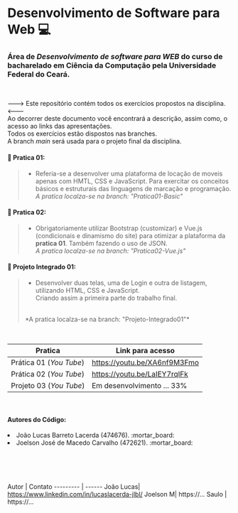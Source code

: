 # Desenvolvimento de Software para Web :computer:

### Área de _Desenvolvimento de software para WEB_ do curso de bacharelado em Ciência da Computação pela Universidade Federal do Ceará.
<br>

---> Este repositório contém todos os exercícios propostos na disciplina. <---<br>
Ao decorrer deste documento você encontrará a descrição, assim como, o acesso ao links das apresentações.<br>
Todos os exercícios estão dispostos nas branches. <br>
A branch _main_ será usada para o projeto final da disciplina.

#### :pushpin: Pratica 01:
> - Referia-se a desenvolver uma plataforma de locação de moveis apenas com HMTL, CSS e JavaScript. Para exercitar os conceitos básicos e estruturais das linguagens de marcação e programação. <br>
> *A pratica localza-se na branch: "Pratica01-Basic"*

 #### :pushpin: Pratica 02:
 > -   Obrigatoriamente utilizar Bootstrap (customizar) e Vue.js (condicionais e dinamismo do site) para otimizar a plataforma da __pratica 01__. Também fazendo o uso de JSON. <br>
 > *A pratica localza-se na branch: "Pratica02-Vue.js"*

 #### :pushpin: Projeto Integrado 01:
 > -   Desenvolver duas telas, uma de Login e outra de listagem, utilizando HTML, CSS e JavaScript. <br>Criando assim a primeira parte do trabalho final.
 > <br>
 > *A pratica localza-se na branch: "Projeto-Integrado01"*


<br>

Pratica   | Link para acesso
--------- | ------
Prática 01 (*You Tube*) | https://youtu.be/XA6nf9M3Fmo
Prática 02 (*You Tube*) | https://youtu.be/LaIEY7rqIFk
Projeto 03 (*You Tube*) | Em desenvolvimento ... 33%

<br>

#### Autores do Código:

<li>João Lucas Barreto Lacerda (474676). :mortar_board:</li>
<li>Joelson José de Macedo Carvalho (472621). :mortar_board:</li>

<br><br><br><br>
Autor  | Contato
--------- | ------
João Lucas| https://www.linkedin.com/in/lucaslacerda-jlbl/
Joelson M| https://...
Saulo | https://...
